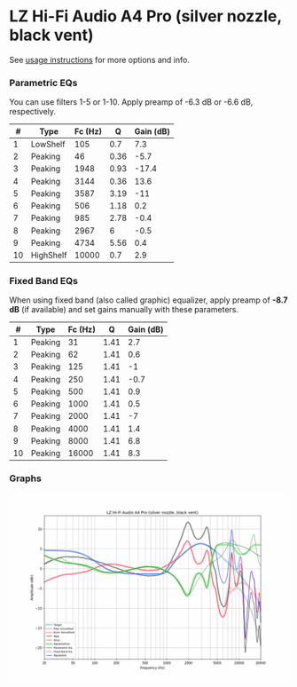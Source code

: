 # LZ Hi-Fi Audio A4 Pro (silver nozzle, black vent)
See [usage instructions](https://github.com/jaakkopasanen/AutoEq#usage) for more options and info.

### Parametric EQs
You can use filters 1-5 or 1-10. Apply preamp of -6.3 dB or -6.6 dB, respectively.

|   # | Type      |   Fc (Hz) |    Q |   Gain (dB) |
|-----|-----------|-----------|------|-------------|
|   1 | LowShelf  |       105 | 0.7  |         7.3 |
|   2 | Peaking   |        46 | 0.36 |        -5.7 |
|   3 | Peaking   |      1948 | 0.93 |       -17.4 |
|   4 | Peaking   |      3144 | 0.36 |        13.6 |
|   5 | Peaking   |      3587 | 3.19 |       -11   |
|   6 | Peaking   |       506 | 1.18 |         0.2 |
|   7 | Peaking   |       985 | 2.78 |        -0.4 |
|   8 | Peaking   |      2967 | 6    |        -0.5 |
|   9 | Peaking   |      4734 | 5.56 |         0.4 |
|  10 | HighShelf |     10000 | 0.7  |         2.9 |

### Fixed Band EQs
When using fixed band (also called graphic) equalizer, apply preamp of **-8.7 dB** (if available) and set gains manually with these parameters.

|   # | Type    |   Fc (Hz) |    Q |   Gain (dB) |
|-----|---------|-----------|------|-------------|
|   1 | Peaking |        31 | 1.41 |         2.7 |
|   2 | Peaking |        62 | 1.41 |         0.6 |
|   3 | Peaking |       125 | 1.41 |        -1   |
|   4 | Peaking |       250 | 1.41 |        -0.7 |
|   5 | Peaking |       500 | 1.41 |         0.9 |
|   6 | Peaking |      1000 | 1.41 |         0.5 |
|   7 | Peaking |      2000 | 1.41 |        -7   |
|   8 | Peaking |      4000 | 1.41 |         1.4 |
|   9 | Peaking |      8000 | 1.41 |         6.8 |
|  10 | Peaking |     16000 | 1.41 |         8.3 |

### Graphs
![](./LZ%20Hi-Fi%20Audio%20A4%20Pro%20(silver%20nozzle,%20black%20vent).png)
